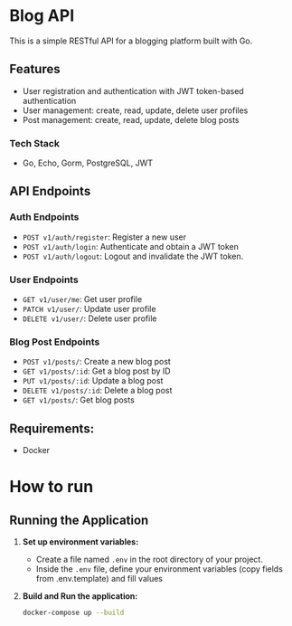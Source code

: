 # Blog API

This is a simple RESTful API for a blogging platform built with Go.

## Features

- User registration and authentication with JWT token-based authentication
- User management: create, read, update, delete user profiles
- Post management: create, read, update, delete blog posts

### Tech Stack
- Go, Echo, Gorm, PostgreSQL, JWT

## API Endpoints

### Auth Endpoints

- `POST v1/auth/register`: Register a new user
- `POST v1/auth/login`: Authenticate and obtain a JWT token
- `POST v1/auth/logout`: Logout and invalidate the JWT token.

### User Endpoints

- `GET v1/user/me`: Get user profile
- `PATCH v1/user/`: Update user profile
- `DELETE v1/user/`: Delete user profile

### Blog Post Endpoints

- `POST v1/posts/`: Create a new blog post
- `GET v1/posts/:id`: Get a blog post by ID
- `PUT v1/posts/:id`: Update a blog post
- `DELETE v1/posts/:id`: Delete a blog post
- `GET v1/posts/`: Get blog posts

## Requirements:

* Docker

# How to run

## Running the Application

1. **Set up environment variables:**
   - Create a file named `.env` in the root directory of your project.
   - Inside the `.env` file, define your environment variables (copy fields from .env.template) and fill values

2. **Build and Run the application:**
   ```bash
   docker-compose up --build
   ```